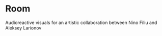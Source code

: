 # Room

Audioreactive visuals for an artistic collaboration between Nino Filiu and Aleksey Larionov
